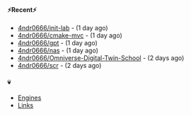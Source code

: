 #### ⚡Recent⚡

- [4ndr0666/init-lab](https://github.com/4ndr0666/init-lab) - (1 day ago)
- [4ndr0666/cmake-mvc](https://github.com/4ndr0666/cmake-mvc) - (1 day ago)
- [4ndr0666/gpt](https://github.com/4ndr0666/gpt) - (1 day ago)
- [4ndr0666/nas](https://github.com/4ndr0666/nas) - (1 day ago)
- [4ndr0666/Omniverse-Digital-Twin-School](https://github.com/4ndr0666/Omniverse-Digital-Twin-School) - (2 days ago)
- [4ndr0666/scr](https://github.com/4ndr0666/scr) - (2 days ago)

#### 💀
- [Engines](https://github.com/hoothin/SearchJumper/discussions/73)
- [Links](https://github.com/4ndr0666/Links/blob/main/README.md)

